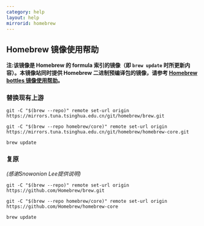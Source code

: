 ```yaml
---
category: help
layout: help
mirrorid: homebrew
---
```


## Homebrew 镜像使用帮助

**注:该镜像是 Homebrew 的 formula 索引的镜像（即 `brew update` 时所更新内容）。本镜像站同时提供 Homebrew 二进制预编译包的镜像，请参考 [Homebrew bottles 镜像使用帮助](https://mirrors.tuna.tsinghua.edu.cn/help/homebrew-bottles/)。**

### 替换现有上游

```
git -C "$(brew --repo)" remote set-url origin https://mirrors.tuna.tsinghua.edu.cn/git/homebrew/brew.git

git -C "$(brew --repo homebrew/core)" remote set-url origin https://mirrors.tuna.tsinghua.edu.cn/git/homebrew/homebrew-core.git

brew update
```

### 复原

_(感谢Snowonion Lee提供说明)_

```
git -C "$(brew --repo)" remote set-url origin https://github.com/Homebrew/brew.git

git -C "$(brew --repo homebrew/core)" remote set-url origin https://github.com/Homebrew/homebrew-core

brew update
```
